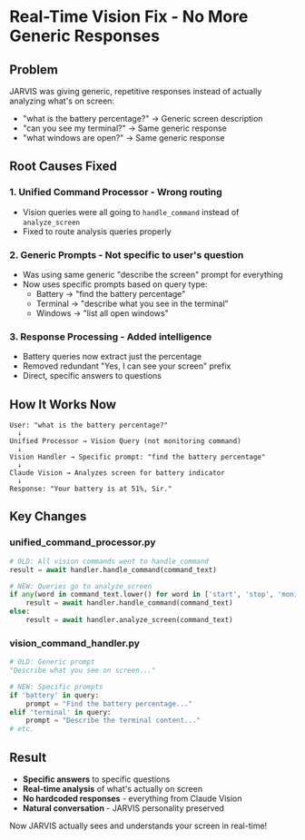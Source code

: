 # Real-Time Vision Fix - No More Generic Responses

## Problem
JARVIS was giving generic, repetitive responses instead of actually analyzing what's on screen:
- "what is the battery percentage?" → Generic screen description
- "can you see my terminal?" → Same generic response
- "what windows are open?" → Same generic response

## Root Causes Fixed

### 1. **Unified Command Processor** - Wrong routing
- Vision queries were all going to `handle_command` instead of `analyze_screen`
- Fixed to route analysis queries properly

### 2. **Generic Prompts** - Not specific to user's question  
- Was using same generic "describe the screen" prompt for everything
- Now uses specific prompts based on query type:
  - Battery → "find the battery percentage"
  - Terminal → "describe what you see in the terminal"
  - Windows → "list all open windows"

### 3. **Response Processing** - Added intelligence
- Battery queries now extract just the percentage
- Removed redundant "Yes, I can see your screen" prefix
- Direct, specific answers to questions

## How It Works Now

```
User: "what is the battery percentage?"
  ↓
Unified Processor → Vision Query (not monitoring command)
  ↓  
Vision Handler → Specific prompt: "find the battery percentage"
  ↓
Claude Vision → Analyzes screen for battery indicator
  ↓
Response: "Your battery is at 51%, Sir."
```

## Key Changes

### unified_command_processor.py
```python
# OLD: All vision commands went to handle_command
result = await handler.handle_command(command_text)

# NEW: Queries go to analyze_screen
if any(word in command_text.lower() for word in ['start', 'stop', 'monitor']):
    result = await handler.handle_command(command_text)
else:
    result = await handler.analyze_screen(command_text)
```

### vision_command_handler.py
```python
# OLD: Generic prompt
"Describe what you see on screen..."

# NEW: Specific prompts
if 'battery' in query:
    prompt = "Find the battery percentage..."
elif 'terminal' in query:
    prompt = "Describe the terminal content..."
# etc.
```

## Result
- **Specific answers** to specific questions
- **Real-time analysis** of what's actually on screen
- **No hardcoded responses** - everything from Claude Vision
- **Natural conversation** - JARVIS personality preserved

Now JARVIS actually sees and understands your screen in real-time!